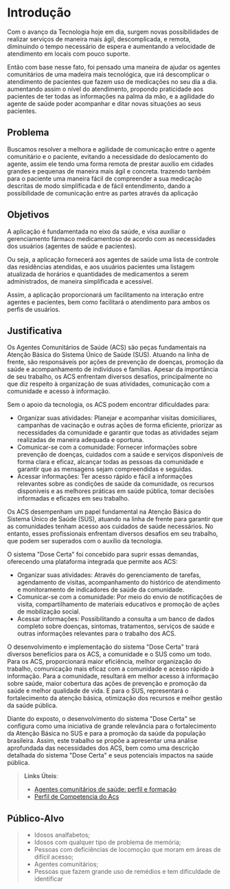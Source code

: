 # Introdução

Com o avanço da Tecnologia hoje em dia, surgem novas  possibilidades de realizar serviços de maneira mais ágil, descomplicada, e remota, diminuindo o tempo necessário de espera e aumentando a velocidade de atendimento em locais com pouco suporte.

Então com base nesse fato, foi pensado uma maneira de ajudar os agentes comunitários de uma madeira mais tecnológica, que irá descomplicar o atendimento de pacientes que fazem uso de medicações no seu dia a dia. aumentando assim o nível do atendimento, propondo praticidade aos pacientes de ter todas as informações na palma da mão, e a agilidade do agente de saúde poder acompanhar e ditar novas situações ao seus pacientes.


## Problema
Buscamos resolver a melhora e agilidade de comunicação entre o agente comunitário e o paciente, evitando a necessidade do deslocamento do agente, assim ele tendo uma forma remota de prestar auxílio em cidades grandes e pequenas de maneira mais ágil e concreta. trazendo também para o paciente uma maneira fácil de  compreender a sua medicação descritas de modo simplificada e de fácil entendimento, dando a possibilidade de comunicação entre as partes através da aplicação 


## Objetivos

A aplicação é fundamentada no eixo da saúde, e visa auxiliar o gerenciamento fármaco medicamentoso de acordo com as necessidades dos usuários (agentes de saúde e pacientes).

Ou seja, a aplicação fornecerá aos agentes de saúde uma lista de controle das residências atendidas, e aos usuários pacientes uma listagem atualizada de horários e quantidades de medicamentos a serem administrados, de maneira simplificada e acessível.

Assim, a aplicação proporcionará um facilitamento na interação entre agentes e pacientes, bem como facilitará o atendimento para ambos os perfis de usuários.

## Justificativa

Os Agentes Comunitários de Saúde (ACS) são peças fundamentais na Atenção Básica do Sistema Único de Saúde (SUS). Atuando na linha de frente, são responsáveis por ações de prevenção de doenças, promoção da saúde e acompanhamento de indivíduos e famílias. Apesar da importância de seu trabalho, os ACS enfrentam diversos desafios, principalmente no que diz respeito à organização de suas atividades, comunicação com a comunidade e acesso à informação.

Sem o apoio da tecnologia, os ACS podem encontrar dificuldades para:

- Organizar suas atividades: Planejar e acompanhar visitas domiciliares, campanhas de vacinação e outras ações de forma eficiente, priorizar as necessidades da comunidade e garantir que todas as atividades sejam realizadas de maneira adequada e oportuna.
- Comunicar-se com a comunidade: Fornecer informações sobre prevenção de doenças, cuidados com a saúde e serviços disponíveis de forma clara e eficaz, alcançar todas as pessoas da comunidade e garantir que as mensagens sejam compreendidas e seguidas.
- Acessar informações: Ter acesso rápido e fácil a informações relevantes sobre as condições de saúde da comunidade, os recursos disponíveis e as melhores práticas em saúde pública, tomar decisões informadas e eficazes em seu trabalho.

Os ACS desempenham um papel fundamental na Atenção Básica do Sistema Único de Saúde (SUS), atuando na linha de frente para garantir que as comunidades tenham acesso aos cuidados de saúde necessários. No entanto, esses profissionais enfrentam diversos desafios em seu trabalho, que podem ser superados com o auxílio da tecnologia.

O sistema "Dose Certa" foi concebido para suprir essas demandas, oferecendo uma plataforma integrada que permite aos ACS:

- Organizar suas atividades: Através do gerenciamento de tarefas, agendamento de visitas, acompanhamento do histórico de atendimento e monitoramento de indicadores de saúde da comunidade.
- Comunicar-se com a comunidade: Por meio do envio de notificações de visita, compartilhamento de materiais educativos e promoção de ações de mobilização social.
- Acessar informações: Possibilitando a consulta a um banco de dados completo sobre doenças, sintomas, tratamentos, serviços de saúde e outras informações relevantes para o trabalho dos ACS.

O desenvolvimento e implementação do sistema "Dose Certa" trará diversos benefícios para os ACS, a comunidade e o SUS como um todo. Para os ACS, proporcionará maior eficiência, melhor organização do trabalho, comunicação mais eficaz com a comunidade e acesso rápido à informação. Para a comunidade, resultará em melhor acesso à informação sobre saúde, maior cobertura das ações de prevenção e promoção da saúde e melhor qualidade de vida. E para o SUS, representará o fortalecimento da atenção básica, otimização dos recursos e melhor gestão da saúde pública.

Diante do exposto, o desenvolvimento do sistema "Dose Certa" se configura como uma iniciativa de grande relevância para o fortalecimento da Atenção Básica no SUS e para a promoção da saúde da população brasileira. Assim, este trabalho se propõe a apresentar uma análise aprofundada das necessidades dos ACS, bem como uma descrição detalhada do sistema "Dose Certa" e seus potenciais impactos na saúde pública.

> **Links Úteis**:
> - [Agentes comunitários de saúde: perfil e formação](https://www.scielo.br/j/csc/a/ynGgXnSkDM47zhpMcPSpLMG/#:~:text=O%20perfil%20profissional%20do%20ACS,for%C3%A7a%20de%20vontade%20e%20doa%C3%A7%C3%A3o.)
> - [Perfil de Competencia do Acs](https://bvsms.saude.gov.br/bvs/publicacoes/perfil_competencia_acs.pdf)

## Público-Alvo



> - Idosos analfabetos;
> - Idosos com qualquer tipo de problema de memória;
> - Pessoas com deficiências de locomoção que moram em áreas de difícil acesso;
> - Agentes comunitários;
> - Pessoas que fazem grande uso de remédios e tem dificuldade de identificar

